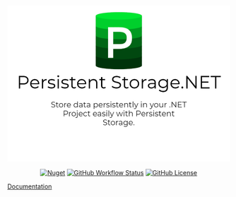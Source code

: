 ![Banner](./PersistentStorageNET_Banner.png)

<p align="center">
  <a href="https://www.nuget.org/packages/Garamia.PersistentStorage"><img src="https://img.shields.io/nuget/v/Garamia.PersistentStorage?style=for-the-badge" alt="Nuget"></img></a>
  <a href="https://github.com/jtsshieh/PersistentStorage/actions?query=workflow%3A%22Build+Project%22"><img alt="GitHub Workflow Status" src="https://img.shields.io/github/workflow/status/jtsshieh/PersistentStorage/Build Project?style=for-the-badge"></a>
  <a href="https://github.com/jtsshieh/PersistentStorage/blob/master/LICENSE"><img src="https://img.shields.io/github/license/jtsshieh/PersistentStorage?style=for-the-badge" alt="GitHub License"></img></a>
</p>

[Documentation](https://jtsshieh.github.io/PersistentStorage/) 
